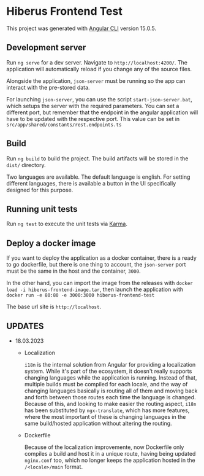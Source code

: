 # Hiberus Frontend Test

This project was generated with [Angular CLI](https://github.com/angular/angular-cli) version 15.0.5.

## Development server

Run `ng serve` for a dev server. Navigate to `http://localhost:4200/`. The application will automatically reload if you change any of the source files.

Alongside the application, `json-server` must be running so the app can interact with the pre-stored data. 

For launching `json-server`, you can use the script `start-json-server.bat`, which setups the server with the required parameters. You can set a different port, but remember that the endpoint in the angular application will have to be updated with the respective port. This value can be set in `src/app/shared/constants/rest.endpoints.ts`

## Build

Run `ng build` to build the project. The build artifacts will be stored in the `dist/` directory.

Two languages are available. The default language is english. For setting different languages, there is available a button in the UI specifically designed for this purpose.

## Running unit tests

Run `ng test` to execute the unit tests via [Karma](https://karma-runner.github.io).

## Deploy a docker image

If you want to deploy the application as a docker container, there is a ready to go dockerfile, but there is one thing to account, the `json-server` port must be the same in the host and the container, `3000`.

In the other hand, you can import the image from the releases with `docker load -i hiberus-frontend-image.tar`, then launch the application with `docker run -e 80:80 -e 3000:3000 hiberus-frontend-test`

The base url site is `http://localhost`.

## UPDATES
- 18.03.2023
  - Localization
	
    `i18n` is the internal solution from Angular for providing a localization system. While it's part of the ecosystem, it doesn't really supports changing languages while the application is running. Instead of that, multiple builds must be compiled for each locale, and the way of changing languages basically is routing all of them and moving back and forth between those routes each time the language is changed. Because of this, and looking to make easier the routing aspect, `i18n` has been substituted by `ngx-translate`, which has more features, where the most important of these is changing languages in the same build/hosted application without altering the routing.
		
  - Dockerfile
	
	 Because of the localization improvemente, now Dockerfile only compiles a build and host it in a unique route, having being updated `nginx.conf` too, which no longer keeps the application hosted in the `/<locale>/main` format.
